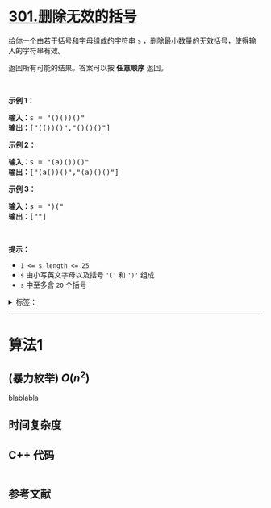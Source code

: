 # [301.删除无效的括号](https://leetcode.cn/problems/remove-invalid-parentheses/)

<p>给你一个由若干括号和字母组成的字符串 <code>s</code> ，删除最小数量的无效括号，使得输入的字符串有效。</p>

<p>返回所有可能的结果。答案可以按 <strong>任意顺序</strong> 返回。</p>

<p> </p>

<p><strong>示例 1：</strong></p>

<pre>
<strong>输入：</strong>s = "()())()"
<strong>输出：</strong>["(())()","()()()"]
</pre>

<p><strong>示例 2：</strong></p>

<pre>
<strong>输入：</strong>s = "(a)())()"
<strong>输出：</strong>["(a())()","(a)()()"]
</pre>

<p><strong>示例 3：</strong></p>

<pre>
<strong>输入：</strong>s = ")("
<strong>输出：</strong>[""]
</pre>

<p> </p>

<p><strong>提示：</strong></p>

<ul>
	<li><code>1 <= s.length <= 25</code></li>
	<li><code>s</code> 由小写英文字母以及括号 <code>'('</code> 和 <code>')'</code> 组成</li>
	<li><code>s</code> 中至多含 <code>20</code> 个括号</li>
</ul>

<details>
<summary>标签：</summary>
['广度优先搜索', '字符串', '回溯']
</details>


----------

# 算法1

## (暴力枚举)  $O(n^2)$

blablabla

## 时间复杂度

## C++ 代码

```cpp

```

## 参考文献


